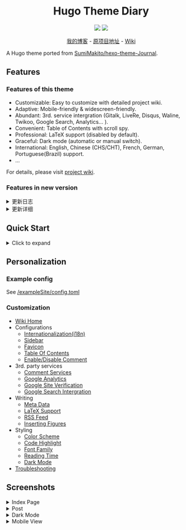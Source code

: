 # <div align="center">Hugo Theme Diary</div>

<div align="center">

![](https://img.shields.io/badge/license-MIT-blue.svg)
![](https://img.shields.io/badge/version-1.3.1-brightgreen)

[我的博客](https://hxxxer.github.io/) -
[原项目地址](https://github.com/AmazingRise/hugo-theme-diary/projects/) -
[Wiki](https://github.com/amazingrise/hugo-theme-diary/wiki)


</div>

A Hugo theme ported from [SumiMakito/hexo-theme-Journal](https://github.com/SumiMakito/hexo-theme-Journal/).

## Features

### Features of this theme

- Customizable: Easy to customize with detailed project wiki.
- Adaptive: Mobile-friendly & widescreen-friendly.
- Abundant: 3rd. service intergration (Gitalk, LiveRe, Disqus, Waline, Twikoo, Google Search, Analytics... ).
- Convenient: Table of Contents with scroll spy.
- Professional: LaTeX support (disabled by default).
- Graceful: Dark mode (automatic or manual switch).
- International: English, Chinese (CHS/CHT), French, German, Portuguese(Brazil) support.
- ...

For details, please visit [project wiki](https://github.com/AmazingRise/hugo-theme-diary/wiki/).

### Features in new version

<details>
<summary>更新日志</summary>

1.3.1

- 添加搜索功能，参考来源是GitHub Gist的[一篇文章](https://gist.github.com/eddiewebb/735feb48f50f0ddd65ae5606a1cb41ae)。

1.3.0.1:

- 更改`config.toml`为`hugo.toml`以跟上新版本hugo，同时补充分页配置和修改侧栏配置信息。

</details>

<details>
<summary>更新详细</summary>

- 使用了hugo自带的功能导出`index.json`, 然后使用fuse模糊搜索，然后内容展示在`/search`，所以需要在文章路径添加`search.md`，以及`layouts/_default/search.html`。

- 实现搜索功能的js是`static/js/search.js`，还有一些位于`layouts/_default/extended_head.html`的js、css。

- `hugo.toml`也要修改成输出内容到`index.json`，这个文件可以在`/index.json`查看。

</details>

## Quick Start

<details>
<summary>Click to expand</summary>

If your website is using Git as version control, please do as follows:

1. Fetch the theme dir.

From the root of your Hugo site, open the terminal and execute:
```bash
git submodule add https://github.com/AmazingRise/hugo-theme-diary.git themes/diary
```
2. Update git repository.

Then update the git repository from the root of your site:
```bash
git submodule update --remote --merge
```

3. Run example site.

From the root of themes/diary/exampleSite:
```bash
hugo server --themesDir ../..
```

</details>

## Personalization

### Example config

See [/exampleSite/config.toml](https://github.com/AmazingRise/hugo-theme-diary/blob/main/exampleSite/config.toml)

### Customization

- [Wiki Home](https://github.com/AmazingRise/hugo-theme-diary/wiki)
- Configurations
  * [Internationalization(i18n)](https://github.com/AmazingRise/hugo-theme-diary/wiki/Internationalization)
  * [Sidebar](https://github.com/AmazingRise/hugo-theme-diary/wiki/Customization#customize-sidebar)
  * [Favicon](https://github.com/AmazingRise/hugo-theme-diary/wiki/Customization#add-favicon)
  * [Table Of Contents](https://github.com/AmazingRise/hugo-theme-diary/wiki/Table-Of-Contents)
  * [Enable/Disable Comment](https://github.com/AmazingRise/hugo-theme-diary/wiki/Comment-Area)
- 3rd. party services
  * [Comment Services](https://github.com/AmazingRise/hugo-theme-diary/wiki/Comment)
  * [Google Analytics](https://github.com/AmazingRise/hugo-theme-diary/wiki/Customization#add-google-analytics)
  * [Google Site Verification](https://github.com/AmazingRise/hugo-theme-diary/wiki/Customization#add-google-site-verification)
  * [Google Search Intergration](https://github.com/AmazingRise/hugo-theme-diary/wiki/Customization#add-google-search-box-on-your-site)
- Writing
  * [Meta Data](https://github.com/AmazingRise/hugo-theme-diary/wiki/Post's-meta-data)
  * [LaTeX Support](https://github.com/AmazingRise/hugo-theme-diary/wiki/MathJax)
  * [RSS Feed](https://github.com/AmazingRise/hugo-theme-diary/wiki/RSS-Feed)
  * [Inserting Figures](https://github.com/AmazingRise/hugo-theme-diary/wiki/Inserting-Figures)
- Styling
  * [Color Scheme](https://github.com/AmazingRise/hugo-theme-diary/wiki/Customization#change-color-scheme)
  * [Code Highlight](https://github.com/AmazingRise/hugo-theme-diary/wiki/Customization#about-highlight)
  * [Font Family](https://github.com/AmazingRise/hugo-theme-diary/wiki/Customization#change-default-font-scheme)
  * [Reading Time](https://github.com/AmazingRise/hugo-theme-diary/wiki/Reading-Time)
  * [Dark Mode](https://github.com/AmazingRise/hugo-theme-diary/wiki/Dark-Mode)
- [Troubleshooting](https://github.com/AmazingRise/hugo-theme-diary/wiki/Troubleshooting)


## Screenshots

<details>
<summary>Index Page</summary>

![](images/main.png)

</details>

<details>
<summary>Post</summary>

![](images/essay.png)

![](images/essay2.png)

</details>

<details>
<summary>Dark Mode</summary>

![](images/dark.png)

</details>

<details>
<summary>Mobile View</summary>

![](images/m_main.png)

![](images/m_drawer.png)

</details>



</details>
